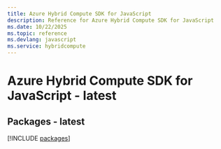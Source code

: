 ```yaml
---
title: Azure Hybrid Compute SDK for JavaScript
description: Reference for Azure Hybrid Compute SDK for JavaScript
ms.date: 10/22/2025
ms.topic: reference
ms.devlang: javascript
ms.service: hybridcompute
---
```

# Azure Hybrid Compute SDK for JavaScript - latest
## Packages - latest
[!INCLUDE [packages](hybrid-compute-index.md)]